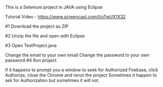 This is a Selenium project in JAVA using Eclipse

Tutorial Video - https://www.screencast.com/t/oTwUX1X32

#1 Download the project as ZIP

#2 Unzip the file and open with Eclipse

#3 Open TestProject.java

Change the email to your own email
Change the password to your own password
#4 Run project

If it happens to prompt you a window to seek for Authorized Firebase, click Authorize, close the Chrome and rerun the project
Sometimes it happen to ask for Authorization but sometimes it will not.
